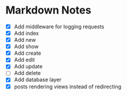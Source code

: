 # Markdown Notes

- [x] Add middleware for logging requests
- [x] Add index
- [x] Add new
- [x] Add show
- [x] Add create
- [x] Add edit
- [x] Add update
- [ ] Add delete
- [x] Add database layer
- [x] posts rendering views instead of redirecting